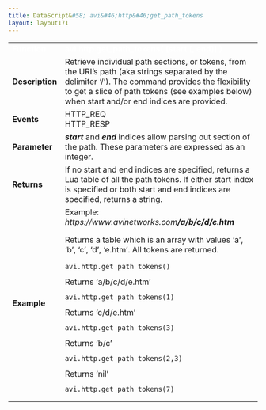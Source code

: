 ```yaml
---
title: DataScript&#58; avi&#46;http&#46;get_path_tokens
layout: layout171
---
```

<table class="table table-hover table table-bordered table-hover">  
<tbody>       
<tr>   
<td><span style="color: white; font-size: medium;"><strong>Function</strong></span></td>
<td><span style="color: white;"><b>avi.http.get_path_tokens( [start [, end]] )</b></span></td>
</tr>
<tr>   
<td><span style="font-size: medium;"><strong>Description</strong></span></td>
<td>Retrieve individual path sections, or tokens, from the URI’s path (aka strings separated by the delimiter ‘/’). The command provides the flexibility to get a slice of path tokens (see examples below) when start and/or end indices are provided.</td>
</tr>
<tr>   
<td><span style="font-size: medium;"><strong>Events</strong></span></td>
<td>HTTP_REQ<br> HTTP_RESP</td>
</tr>
<tr>   
<td><span style="font-size: medium;"><strong>Parameter</strong></span></td>
<td><strong><em>start</em> </strong>and <strong><em>end</em> </strong>indices allow parsing out section of the path. These parameters are expressed as an integer.</td>
</tr>
<tr>   
<td><span style="font-size: medium;"><strong>Returns</strong></span></td>
<td>If no start and end indices are specified, returns a Lua table of all the path tokens. If either start index is specified or both start and end indices are specified, returns a string.</td>
</tr>
<tr>   
<td><span style="font-size: medium;"><strong>Example</strong></span></td>
<td>Example: <em>https://www.avinetworks.com<strong>/a/b/c/d/e.htm</strong></em><p></p> <p>Returns a table which is an array with values ‘a’, ‘b’, ‘c’, ‘d’, ‘e.htm’. All tokens are returned.<br> 
 <!-- Crayon Syntax Highlighter v2.7.1 --> </p><pre><code class="language-lua">avi.http.get_path_tokens()</code></pre> 
<!-- [Format Time: 0.0006 seconds] --> Returns ‘a/b/c/d/e.htm’<br> 
<!-- Crayon Syntax Highlighter v2.7.1 --> <pre><code class="language-lua">avi.http.get_path_tokens(1)</code></pre> 
<!-- [Format Time: 0.0006 seconds] --> Returns ‘c/d/e.htm’<br> 
<!-- Crayon Syntax Highlighter v2.7.1 --> <pre><code class="language-lua">avi.http.get_path_tokens(3)</code></pre> 
<!-- [Format Time: 0.0010 seconds] --> Returns ‘b/c’<br> 
<!-- Crayon Syntax Highlighter v2.7.1 --> <pre><code class="language-lua">avi.http.get_path_tokens(2,3)</code></pre> 
<!-- [Format Time: 0.0010 seconds] --> Returns ‘nil’<br> 
<!-- Crayon Syntax Highlighter v2.7.1 --> <pre><code class="language-lua">avi.http.get_path_tokens(7)</code></pre> 
<!-- [Format Time: 0.0006 seconds] --></td>
</tr>
</tbody>
</table> 